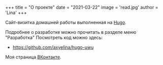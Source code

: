+++
title = "О проекте"
date = "2021-03-22"
image = 'read.jpg'
author = 'Lina'
+++

Сайт-визитка домашней работы выполненная на [Hugo](https://gohugo.io/).

Подробнее о разработке можно прочитать в разделе меню "Разработка"
Посмотреть код можно здесь:

* https://github.com/axyelina/hugo-uwu

Моя страница [ВКонтакте](https://vk.com/id166587383).

